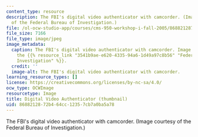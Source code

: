 ```yaml
---
content_type: resource
description: The FBI's digital video authenticator with camcorder. (Image courtesy
  of the Federal Bureau of Investigation.)
file: /ol-ocw-studio-app/courses/cms-950-workshop-i-fall-2005/8688212872b464cc12357cb7a0ba5a78_cms-950f05-th.jpg
file_size: 7166
file_type: image/jpeg
image_metadata:
  caption: The FBI's digital video authenticator with camcorder. Image courtesy of
    the {{% resource_link "3541b9ae-e620-4335-94a6-1d49a97c8b56" "Federal Bureau of
    Investigation" %}}.
  credit: ''
  image-alt: The FBI's digital video authenticator with camcorder.
learning_resource_types: []
license: https://creativecommons.org/licenses/by-nc-sa/4.0/
ocw_type: OCWImage
resourcetype: Image
title: Digital Video Authenticator (thumbnail)
uid: 86882128-72b4-64cc-1235-7cb7a0ba5a78
---
```

The FBI's digital video authenticator with camcorder. (Image courtesy of the Federal Bureau of Investigation.)